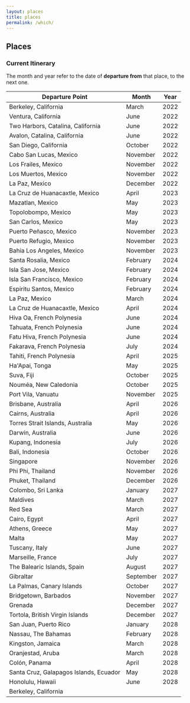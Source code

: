 ```yaml
---
layout: places
title: places
permalink: /which/
---
```


## Places

### Current Itinerary

The month and year refer to the date of **departure from** that place, to the next one.

| Departure Point                        | Month     | Year |
|----------------------------------------|-----------|:----:|
| Berkeley, California                   | March     | 2022 |
| Ventura, California                    | June      | 2022 |
| Two Harbors, Catalina, California      | June      | 2022 |
| Avalon, Catalina, California           | June      | 2022 |
| San Diego, California                  | October   | 2022 |
| Cabo San Lucas, Mexico                 | November  | 2022 |
| Los Frailes, Mexico                    | November  | 2022 |
| Los Muertos, Mexico                    | November  | 2022 |
| La Paz, Mexico                         | December  | 2022 |
| La Cruz de Huanacaxtle, Mexico         | April     | 2023 |
| Mazatlan, Mexico                       | May       | 2023 |
| Topolobompo, Mexico                    | May       | 2023 |
| San Carlos, Mexico                     | May       | 2023 |
| Puerto Peñasco, Mexico                 | November  | 2023 |
| Puerto Refugio, Mexico                 | November  | 2023 |
| Bahia Los Angeles, Mexico              | November  | 2023 |
| Santa Rosalia, Mexico                  | February  | 2024 |
| Isla San Jose, Mexico                  | February  | 2024 |
| Isla San Francisco, Mexico             | February  | 2024 |
| Espiritu Santos, Mexico                | February  | 2024 |
| La Paz, Mexico                         | March     | 2024 |
| La Cruz de Huanacaxtle, Mexico         | April     | 2024 |
| Hiva Oa, French Polynesia              | June      | 2024 |
| Tahuata, French Polynesia              | June      | 2024 |
| Fatu Hiva, French Polynesia            | June      | 2024 |
| Fakarava, French Polynesia             | July      | 2024 |
| Tahiti, French Polynesia               | April     | 2025 |
| Ha'Apai, Tonga                         | May       | 2025 |
| Suva, Fiji                             | October   | 2025 |
| Nouméa, New Caledonia                  | October   | 2025 |
| Port Vila, Vanuatu                     | November  | 2025 |
| Brisbane, Australia                    | April     | 2026 |
| Cairns, Australia                      | April     | 2026 |
| Torres Strait Islands, Australia       | May       | 2026 |
| Darwin, Australia                      | June      | 2026 |
| Kupang, Indonesia                      | July      | 2026 |
| Bali, Indonesia                        | October   | 2026 |
| Singapore                              | November  | 2026 |
| Phi Phi, Thailand                      | November  | 2026 |
| Phuket, Thailand                       | December  | 2026 |
| Colombo, Sri Lanka                     | January   | 2027 |
| Maldives                               | March     | 2027 |
| Red Sea                                | March     | 2027 |
| Cairo, Egypt                           | April     | 2027 |
| Athens, Greece                         | May       | 2027 |
| Malta                                  | May       | 2027 |
| Tuscany, Italy                         | June      | 2027 |
| Marseille, France                      | July      | 2027 |
| The Balearic Islands, Spain            | August    | 2027 |
| Gibraltar                              | September | 2027 |
| La Palmas, Canary Islands              | October   | 2027 |
| Bridgetown, Barbados                   | November  | 2027 |
| Grenada                                | December  | 2027 |
| Tortola, British Virgin Islands        | December  | 2027 |
| San Juan, Puerto Rico                  | January   | 2028 |
| Nassau, The Bahamas                    | February  | 2028 |
| Kingston, Jamaica                      | March     | 2028 |
| Oranjestad, Aruba                      | March     | 2028 |
| Colón, Panama                          | April     | 2028 |
| Santa Cruz, Galapagos Islands, Ecuador | May       | 2028 |
| Honolulu, Hawaii                       | June      | 2028 |
| Berkeley, California                   |           |      |
